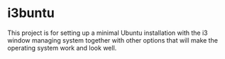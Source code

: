 # i3buntu
This project is for setting up a minimal Ubuntu installation with the i3 window managing system together with other options that will make the operating system work and look well.
